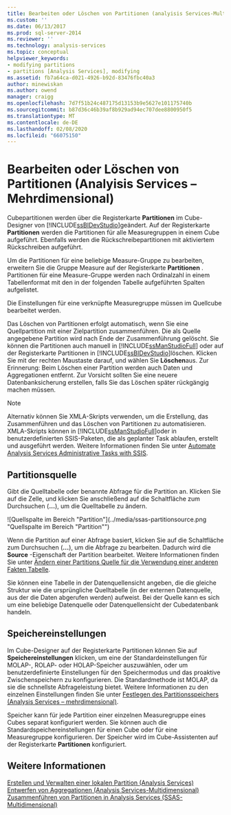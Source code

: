 ```yaml
---
title: Bearbeiten oder Löschen von Partitionen (analyisis Services-Multidimensional) | Microsoft-Dokumentation
ms.custom: ''
ms.date: 06/13/2017
ms.prod: sql-server-2014
ms.reviewer: ''
ms.technology: analysis-services
ms.topic: conceptual
helpviewer_keywords:
- modifying partitions
- partitions [Analysis Services], modifying
ms.assetid: fb7a64ca-d021-4926-b92d-83476fbc40a3
author: minewiskan
ms.author: owend
manager: craigg
ms.openlocfilehash: 7d7f51b24c487175d13153b9e5627e101175740b
ms.sourcegitcommit: b87d36c46b39af8b929ad94ec707dee8800950f5
ms.translationtype: MT
ms.contentlocale: de-DE
ms.lasthandoff: 02/08/2020
ms.locfileid: "66075150"
---
```

# <a name="edit-or-delete-partitions-analyisis-services---multidimensional"></a>Bearbeiten oder Löschen von Partitionen (Analyisis Services – Mehrdimensional)
  Cubepartitionen werden über die Registerkarte **Partitionen** im Cube-Designer von [!INCLUDE[ssBIDevStudio](../../../includes/ssbidevstudio-md.md)]geändert. Auf der Registerkarte **Partitionen** werden die Partitionen für alle Measuregruppen in einem Cube aufgeführt. Ebenfalls werden die Rückschreibepartitionen mit aktiviertem Rückschreiben aufgeführt.  
  
 Um die Partitionen für eine beliebige Measure-Gruppe zu bearbeiten, erweitern Sie die Gruppe Measure auf der Registerkarte **Partitionen** . Partitionen für eine Measure-Gruppe werden nach Ordinalzahl in einem Tabellenformat mit den in der folgenden Tabelle aufgeführten Spalten aufgelistet.  
  
 Die Einstellungen für eine verknüpfte Measuregruppe müssen im Quellcube bearbeitet werden.  
  
 Das Löschen von Partitionen erfolgt automatisch, wenn Sie eine Quellpartition mit einer Zielpartition zusammenführen. Die als Quelle angegebene Partition wird nach Ende der Zusammenführung gelöscht. Sie können die Partitionen auch manuell in [!INCLUDE[ssManStudioFull](../../../includes/ssmanstudiofull-md.md)] oder auf der Registerkarte Partitionen in [!INCLUDE[ssBIDevStudio](../../../includes/ssbidevstudio-md.md)]löschen. Klicken Sie mit der rechten Maustaste darauf, und wählen Sie **Löschen**aus. Zur Erinnerung: Beim Löschen einer Partition werden auch Daten und Aggregationen entfernt. Zur Vorsicht sollten Sie eine neuere Datenbanksicherung erstellen, falls Sie das Löschen später rückgängig machen müssen.  
  
> [!NOTE]  
>  Alternativ können Sie XMLA-Skripts verwenden, um die Erstellung, das Zusammenführen und das Löschen von Partitionen zu automatisieren. XMLA-Skripts können in [!INCLUDE[ssManStudioFull](../../../includes/ssmanstudiofull-md.md)]oder in benutzerdefinierten SSIS-Paketen, die als geplanter Task ablaufen, erstellt und ausgeführt werden. Weitere Informationen finden Sie unter [Automate Analysis Services Administrative Tasks with SSIS](../instances/automate-analysis-services-administrative-tasks-with-ssis.md).  
  
## <a name="partition-source"></a>Partitionsquelle  
 Gibt die Quelltabelle oder benannte Abfrage für die Partition an. Klicken Sie auf die Zelle, und klicken Sie anschließend auf die Schaltfläche zum Durchsuchen (**...**), um die Quelltabelle zu ändern.  
  
 ![Quellspalte im Bereich "Partition"](../media/ssas-partitionsource.png "Quellspalte im Bereich "Partition"")  
  
 Wenn die Partition auf einer Abfrage basiert, klicken Sie auf die Schaltfläche zum Durchsuchen (**...**), um die Abfrage zu bearbeiten. Dadurch wird die **Source** -Eigenschaft der Partition bearbeitet. Weitere Informationen finden Sie unter [Ändern einer Partitions Quelle für die Verwendung einer anderen Fakten Tabelle](change-a-partition-source-to-use-a-different-fact-table.md).  
  
 Sie können eine Tabelle in der Datenquellensicht angeben, die die gleiche Struktur wie die ursprüngliche Quelltabelle (in der externen Datenquelle, aus der die Daten abgerufen werden) aufweist. Bei der Quelle kann es sich um eine beliebige Datenquelle oder Datenquellensicht der Cubedatenbank handeln.  
  
## <a name="storage-settings"></a>Speichereinstellungen  
 Im Cube-Designer auf der Registerkarte Partitionen können Sie auf **Speichereinstellungen** klicken, um eine der Standardeinstellungen für MOLAP-, ROLAP- oder HOLAP-Speicher auszuwählen, oder um benutzerdefinierte Einstellungen für den Speichermodus und das proaktive Zwischenspeichern zu konfigurieren. Die Standardmethode ist MOLAP, da sie die schnellste Abfrageleistung bietet. Weitere Informationen zu den einzelnen Einstellungen finden Sie unter [Festlegen des Partitionsspeichers &#40;Analysis Services – mehrdimensional&#41;](set-partition-storage-analysis-services-multidimensional.md).  
  
 Speicher kann für jede Partition einer einzelnen Measuregruppe eines Cubes separat konfiguriert werden. Sie können auch die Standardspeichereinstellungen für einen Cube oder für eine Measuregruppe konfigurieren. Der Speicher wird im Cube-Assistenten auf der Registerkarte **Partitionen** konfiguriert.  
  
## <a name="see-also"></a>Weitere Informationen  
 [Erstellen und Verwalten einer lokalen Partition &#40;Analysis Services&#41;](create-and-manage-a-local-partition-analysis-services.md)   
 [Entwerfen von Aggregationen &#40;Analysis Services-Multidimensional&#41;](designing-aggregations-analysis-services-multidimensional.md)   
 [Zusammenführen von Partitionen in Analysis Services &#40;SSAS-Multidimensional&#41;](merge-partitions-in-analysis-services-ssas-multidimensional.md)  
  
  
